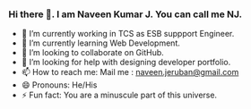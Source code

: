 ### Hi there 👋. I am Naveen Kumar J. You can call me NJ.


- 🔭 I’m currently working in TCS as ESB suppport Engineer.
- 🌱 I’m currently learning Web Development.
- 👯 I’m looking to collaborate on GitHub.
- 🤔 I’m looking for help with designing developer portfolio. 
- 📫 How to reach me: Mail me : <span style="color:blue;">naveen.jeruban@gmail.com</span>
- 😄 Pronouns: He/His
- ⚡ Fun fact: You are a minuscule part of this universe.
